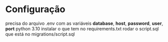 # Configuração
precisa do arquivo .env com as variáveis **database**, **host**, **password**, **user**, **port**
python 3.10
instalar o que tem no requirements.txt
rodar o script.sql que está no migrations/script.sql
